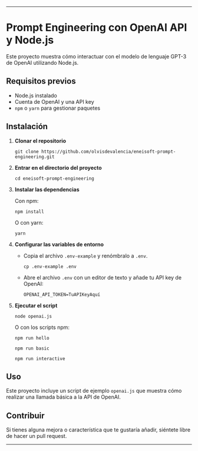 
---

# Prompt Engineering con OpenAI API y Node.js

Este proyecto muestra cómo interactuar con el modelo de lenguaje GPT-3 de OpenAI utilizando Node.js.

## Requisitos previos

- Node.js instalado
- Cuenta de OpenAI y una API key
- `npm` o `yarn` para gestionar paquetes

## Instalación

1. **Clonar el repositorio**

   ```
   git clone https://github.com/olvisdevalencia/eneisoft-prompt-engineering.git
   ```

2. **Entrar en el directorio del proyecto**

   ```
   cd eneisoft-prompt-engineering
   ```

3. **Instalar las dependencias**

   Con npm:

   ```
   npm install
   ```

   O con yarn:

   ```
   yarn
   ```

4. **Configurar las variables de entorno**

   - Copia el archivo `.env-example` y renómbralo a `.env`.
   
     ```
     cp .env-example .env
     ```
   
   - Abre el archivo `.env` con un editor de texto y añade tu API key de OpenAI:
   
     ```
     OPENAI_API_TOKEN=TuAPIKeyAquí
     ```

5. **Ejecutar el script**

   ```
   node openai.js
   ```
   O con los scripts npm:
   
   ```
   npm run hello
   ```
   ```
   npm run basic
   ```
   ```
   npm run interactive
   ```

## Uso

Este proyecto incluye un script de ejemplo `openai.js` que muestra cómo realizar una llamada básica a la API de OpenAI.

## Contribuir

Si tienes alguna mejora o característica que te gustaría añadir, siéntete libre de hacer un pull request.

---